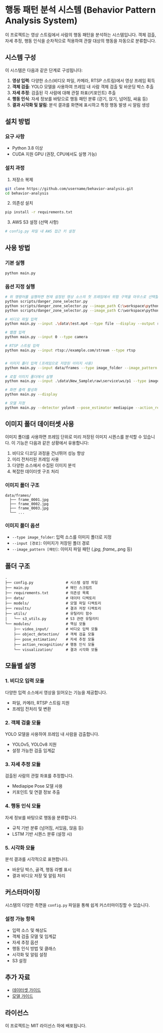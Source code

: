# 행동 패턴 분석 시스템 (Behavior Pattern Analysis System)

이 프로젝트는 영상 스트림에서 사람의 행동 패턴을 분석하는 시스템입니다. 객체 검출, 자세 추정, 행동 인식을 순차적으로 적용하여 관찰 대상의 행동을 자동으로 분류합니다.

## 시스템 구성

이 시스템은 다음과 같은 단계로 구성됩니다:

1. **영상 입력**: 다양한 소스(비디오 파일, 카메라, RTSP 스트림)에서 영상 프레임 획득
2. **객체 검출**: YOLO 모델을 사용하여 프레임 내 사람 객체 검출 및 바운딩 박스 추출
3. **자세 추정**: 검출된 각 사람에 대해 관절 좌표(키포인트) 추출
4. **행동 인식**: 자세 정보를 바탕으로 행동 패턴 분류 (걷기, 앉기, 넘어짐, 싸움 등)
5. **결과 시각화 및 알림**: 분석 결과를 화면에 표시하고 특정 행동 발생 시 알림 생성

## 설치 방법

### 요구 사항
- Python 3.8 이상
- CUDA 지원 GPU (권장, CPU에서도 실행 가능)

### 설치 과정
1. 저장소 복제
```bash
git clone https://github.com/username/behavior-analysis.git
cd behavior-analysis
```

2. 의존성 설치
```bash
pip install -r requirements.txt
```

3. AWS S3 설정 (선택 사항)
```bash
# config.py 파일 내 AWS 접근 키 설정
```

## 사용 방법

### 기본 실행
```bash
python main.py
```

### 옵션 지정 실행
```bash
# 위 명령어를 실행하면 현재 설정된 영상 소스의 첫 프레임에서 위험 구역을 마우스로 선택할 수 있습니다. 다음 옵션도 사용 가능합니다:
python scripts/danger_zone_selector.py
python scripts/danger_zone_selector.py --image_path C:\workspace\python\vision\data\New_Sample\raw\service\ws\p1\L-210916_G03_D_WS-09_001_0001.jpg --save
python scripts/danger_zone_selector.py --image_path C:\workspace\python\vision\data/test.jpg

# 비디오 파일 입력
python main.py --input .\data\test.mp4 --type file --display --output results/test.mp4

# 웹캠 입력
python main.py --input 0 --type camera

# RTSP 스트림 입력
python main.py --input rtsp://example.com/stream --type rtsp


# 이미지 폴더 입력 (프레임으로 저장된 이미지 사용)
python main.py --input data/frames --type image_folder --image_pattern *.jpg

# 로컬 이미지 폴더에서 실행
python main.py --input .\data\New_Sample\raw\service\ws/p1 --type image_folder --image_pattern *.jpg --display --output results/my_analysis.mp4

# 화면 출력 활성화
python main.py --display

# 모델 지정
python main.py --detector yolov8 --pose_estimator mediapipe --action_recognizer rule
```

## 이미지 폴더 데이터셋 사용

이미지 폴더를 사용하면 프레임 단위로 미리 저장된 이미지 시퀀스를 분석할 수 있습니다. 이 기능은 다음과 같은 상황에서 유용합니다:

1. 비디오 디코딩 과정을 건너뛰어 성능 향상
2. 미리 전처리된 프레임 사용
3. 다양한 소스에서 수집된 이미지 분석
4. 복잡한 데이터셋 구조 처리

### 이미지 폴더 구조
```
data/frames/
  ├── frame_0001.jpg
  ├── frame_0002.jpg
  ├── frame_0003.jpg
  └── ...
```

### 이미지 폴더 옵션
- `--type image_folder`: 입력 소스를 이미지 폴더로 지정
- `--input [경로]`: 이미지가 저장된 폴더 경로
- `--image_pattern [패턴]`: 이미지 파일 패턴 (*.jpg, frame_*.png 등)

## 폴더 구조

```
.
├── config.py               # 시스템 설정 파일
├── main.py                 # 메인 스크립트
├── requirements.txt        # 의존성 목록
├── data/                   # 데이터 디렉토리
├── models/                 # 모델 파일 디렉토리
├── results/                # 결과 저장 디렉토리
├── utils/                  # 유틸리티 함수
│   └── s3_utils.py         # S3 관련 유틸리티
└── modules/                # 핵심 모듈
    ├── video_input/        # 비디오 입력 모듈
    ├── object_detection/   # 객체 검출 모듈
    ├── pose_estimation/    # 자세 추정 모듈
    ├── action_recognition/ # 행동 인식 모듈
    └── visualization/      # 결과 시각화 모듈
```

## 모듈별 설명

### 1. 비디오 입력 모듈
다양한 입력 소스에서 영상을 읽어오는 기능을 제공합니다.
- 파일, 카메라, RTSP 스트림 지원
- 프레임 전처리 및 변환

### 2. 객체 검출 모듈
YOLO 모델을 사용하여 프레임 내 사람을 검출합니다.
- YOLOv5, YOLOv8 지원
- 설정 가능한 검출 임계값

### 3. 자세 추정 모듈
검출된 사람의 관절 좌표를 추정합니다.
- Mediapipe Pose 모델 사용
- 키포인트 및 연결 정보 추출

### 4. 행동 인식 모듈
자세 정보를 바탕으로 행동을 분류합니다.
- 규칙 기반 분류 (넘어짐, 서있음, 앉음 등)
- LSTM 기반 시퀀스 분류 (설정 시)

### 5. 시각화 모듈
분석 결과를 시각적으로 표현합니다.
- 바운딩 박스, 골격, 행동 라벨 표시
- 결과 비디오 저장 및 알림 처리

## 커스터마이징

시스템의 다양한 측면을 `config.py` 파일을 통해 쉽게 커스터마이징할 수 있습니다.

### 설정 가능 항목
- 입력 소스 및 해상도
- 객체 검출 모델 및 임계값
- 자세 추정 옵션
- 행동 인식 방법 및 클래스
- 시각화 및 알림 설정
- S3 설정

## 추가 자료

- [데이터셋 가이드](data/README.md)
- [모델 가이드](models/README.md)

## 라이선스

이 프로젝트는 MIT 라이선스 하에 배포됩니다. 